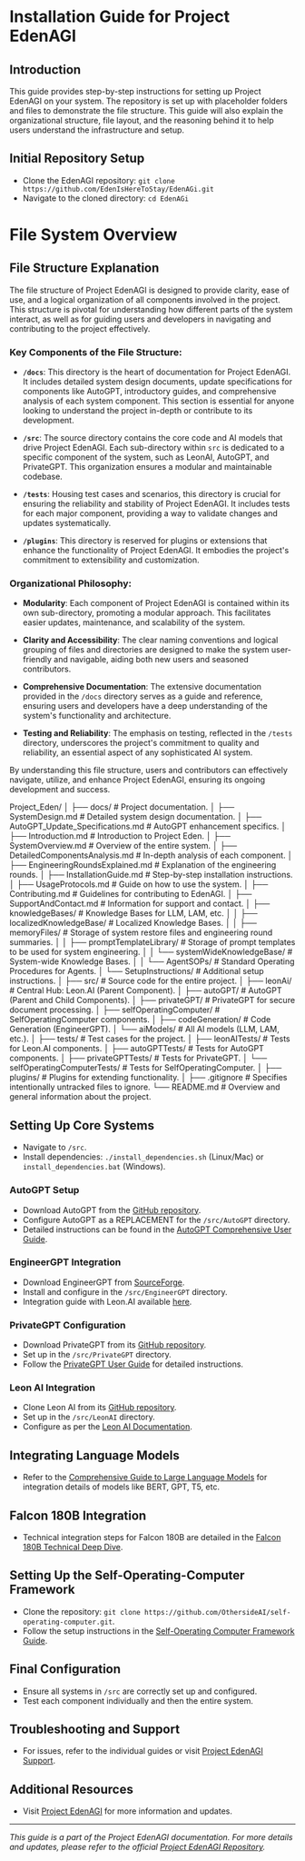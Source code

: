 # Installation Guide for Project EdenAGI

## Introduction
This guide provides step-by-step instructions for setting up Project EdenAGI on your system. The repository is set up with placeholder folders and files to demonstrate the file structure. This guide will also explain the organizational structure, file layout, and the reasoning behind it to help users understand the infrastructure and setup.

## Initial Repository Setup
- Clone the EdenAGI repository: `git clone https://github.com/EdenIsHereToStay/EdenAGi.git`
- Navigate to the cloned directory: `cd EdenAGi`

# File System Overview

## File Structure Explanation

The file structure of Project EdenAGI is designed to provide clarity, ease of use, and a logical organization of all components involved in the project. This structure is pivotal for understanding how different parts of the system interact, as well as for guiding users and developers in navigating and contributing to the project effectively.

### Key Components of the File Structure:

- **`/docs`**: This directory is the heart of documentation for Project EdenAGI. It includes detailed system design documents, update specifications for components like AutoGPT, introductory guides, and comprehensive analysis of each system component. This section is essential for anyone looking to understand the project in-depth or contribute to its development.

- **`/src`**: The source directory contains the core code and AI models that drive Project EdenAGI. Each sub-directory within `src` is dedicated to a specific component of the system, such as LeonAI, AutoGPT, and PrivateGPT. This organization ensures a modular and maintainable codebase.

- **`/tests`**: Housing test cases and scenarios, this directory is crucial for ensuring the reliability and stability of Project EdenAGI. It includes tests for each major component, providing a way to validate changes and updates systematically.

- **`/plugins`**: This directory is reserved for plugins or extensions that enhance the functionality of Project EdenAGI. It embodies the project's commitment to extensibility and customization.

### Organizational Philosophy:

- **Modularity**: Each component of Project EdenAGI is contained within its own sub-directory, promoting a modular approach. This facilitates easier updates, maintenance, and scalability of the system.

- **Clarity and Accessibility**: The clear naming conventions and logical grouping of files and directories are designed to make the system user-friendly and navigable, aiding both new users and seasoned contributors.

- **Comprehensive Documentation**: The extensive documentation provided in the `/docs` directory serves as a guide and reference, ensuring users and developers have a deep understanding of the system's functionality and architecture.

- **Testing and Reliability**: The emphasis on testing, reflected in the `/tests` directory, underscores the project's commitment to quality and reliability, an essential aspect of any sophisticated AI system.

By understanding this file structure, users and contributors can effectively navigate, utilize, and enhance Project EdenAGI, ensuring its ongoing development and success.


Project_Eden/
│
├── docs/                                        # Project documentation.
│   ├── SystemDesign.md                          # Detailed system design documentation.
│   ├── AutoGPT_Update_Specifications.md         # AutoGPT enhancement specifics.
│   ├── Introduction.md                          # Introduction to Project Eden.
│   ├── SystemOverview.md                        # Overview of the entire system.
│   ├── DetailedComponentsAnalysis.md            # In-depth analysis of each component.
│   ├── EngineeringRoundsExplained.md            # Explanation of the engineering rounds.
│   ├── InstallationGuide.md                     # Step-by-step installation instructions.
│   ├── UsageProtocols.md                        # Guide on how to use the system.
│   ├── Contributing.md                          # Guidelines for contributing to EdenAGI.
│   ├── SupportAndContact.md                     # Information for support and contact.
│   ├── knowledgeBases/                          # Knowledge Bases for LLM, LAM, etc.
│   │   ├── localizedKnowledgeBase/              # Localized Knowledge Bases.
│   │   ├── memoryFiles/                         # Storage of system restore files and engineering round summaries.
│   │   ├── promptTemplateLibrary/               # Storage of prompt templates to be used for system engineering.
│   │   └── systemWideKnowledgeBase/             # System-wide Knowledge Bases.
│   │       └── AgentSOPs/                       # Standard Operating Procedures for Agents.
│   └── SetupInstructions/                       # Additional setup instructions.
│
├── src/                                         # Source code for the entire project.
│   ├── leonAi/                                  # Central Hub: Leon.AI (Parent Component).
│   ├── autoGPT/                                 # AutoGPT (Parent and Child Components).
│   ├── privateGPT/                              # PrivateGPT for secure document processing.
│   ├── selfOperatingComputer/                   # SelfOperatingComputer components.
│   ├── codeGeneration/                          # Code Generation (EngineerGPT).
│   └── aiModels/                                # All AI models (LLM, LAM, etc.).
│
├── tests/                                       # Test cases for the project.
│   ├── leonAITests/                             # Tests for Leon.AI components.
│   ├── autoGPTTests/                            # Tests for AutoGPT components.
│   ├── privateGPTTests/                         # Tests for PrivateGPT.
│   └── selfOperatingComputerTests/              # Tests for SelfOperatingComputer.
│
├── plugins/                                     # Plugins for extending functionality.
│
├── .gitignore                                   # Specifies intentionally untracked files to ignore.
└── README.md                                    # Overview and general information about the project.

## Setting Up Core Systems
- Navigate to `/src`.
- Install dependencies: `./install_dependencies.sh` (Linux/Mac) or `install_dependencies.bat` (Windows).

### AutoGPT Setup
- Download AutoGPT from the [GitHub repository](https://github.com/link-to-auto-gpt).
- Configure AutoGPT as a REPLACEMENT for the `/src/AutoGPT` directory.
- Detailed instructions can be found in the [AutoGPT Comprehensive User Guide](https://link-to-auto-gpt-guide).

### EngineerGPT Integration
- Download EngineerGPT from [SourceForge](https://sourceforge.net/projects/engineergpt/).
- Install and configure in the `/src/EngineerGPT` directory.
- Integration guide with Leon.AI available [here](https://link-to-engineergpt-guide).

### PrivateGPT Configuration
- Download PrivateGPT from its [GitHub repository](https://github.com/link-to-privategpt).
- Set up in the `/src/PrivateGPT` directory.
- Follow the [PrivateGPT User Guide](https://link-to-privategpt-guide) for detailed instructions.

### Leon AI Integration
- Clone Leon AI from its [GitHub repository](https://github.com/leon-ai/leon).
- Set up in the `/src/LeonAI` directory.
- Configure as per the [Leon AI Documentation](https://docs.getleon.ai/).

## Integrating Language Models
- Refer to the [Comprehensive Guide to Large Language Models](https://link-to-language-models-guide) for integration details of models like BERT, GPT, T5, etc.

## Falcon 180B Integration
- Technical integration steps for Falcon 180B are detailed in the [Falcon 180B Technical Deep Dive](https://link-to-falcon-180b-integration).

## Setting Up the Self-Operating-Computer Framework
- Clone the repository: `git clone https://github.com/OthersideAI/self-operating-computer.git`.
- Follow the setup instructions in the [Self-Operating Computer Framework Guide](https://link-to-self-operating-computer-guide).

## Final Configuration
- Ensure all systems in `/src` are correctly set up and configured.
- Test each component individually and then the entire system.

## Troubleshooting and Support
- For issues, refer to the individual guides or visit [Project EdenAGI Support](https://www.projecteden.online/support).

## Additional Resources
- Visit [Project EdenAGI](https://www.projecteden.online/) for more information and updates.

---

_This guide is a part of the Project EdenAGI documentation. For more details and updates, please refer to the official [Project EdenAGI Repository](https://github.com/EdenIsHereToStay/EdenAGi)._ 
